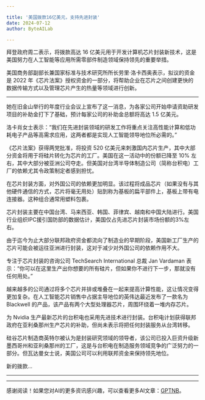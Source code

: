 ```yaml
---

title: '美国拨款16亿美元，支持先进封装'
date: 2024-07-12
author: ByteAILab

---
```


拜登政府周二表示，将拨款高达 16 亿美元用于开发计算机芯片封装新技术，这是美国努力在人工智能等应用所需零部件制造领域保持领先的重要举措。

美国商务部副部长兼国家标准与技术研究所所长劳里·洛卡西奥表示，拟议的资金是 2022 年《芯片法案》授权资金的一部分，将帮助企业在芯片之间创建更快的数据传输方式以及管理芯片产生的热量等领域进行创新。

---


她在旧金山举行的年度行业会议上宣布了这一消息，为各家公司开始申请资助研发项目的补助金打下了基础，预计每家公司的补助金总额将高达 1.5 亿美元。

洛卡肖女士表示：“我们在先进封装领域的研发工作将重点关注高性能计算和低功耗电子产品等高需求应用，这两者都是实现人工智能领导地位所必需的。”

《芯片法案》获得两党批准，将投资 520 亿美元来刺激国内芯片生产，其中大部分资金将用于将硅片转化为芯片的工厂。美国在这一活动中的份额已降至 10% 左右，其中大部分被亚洲公司夺走。但美国对台湾半导体制造公司（简称台积电）工厂的依赖尤其令政策制定者感到担忧。

在芯片封装方面，对外国公司的依赖更加明显。该过程将成品芯片（如果没有与其他硬件通信的方式，芯片将毫无用处）贴到称为基板的扁平部件上，基板上带有电连接器。这种组合通常用塑料包裹。

芯片封装主要在中国台湾、马来西亚、韩国、菲律宾、越南和中国大陆进行。美国行业组织IPC援引国防部的数据估计，美国仅占先进芯片封装市场份额的3%左右。

由于迄今为止大部分联邦政府资金都流向了制造业的早期阶段，美国新工厂生产的芯片可能会被运往亚洲进行封装，这对于减少对外国公司的依赖作用不大。

专注于芯片封装的咨询公司 TechSearch International 总裁 Jan Vardaman 表示：“你可以在这里生产出你想要的所有硅片，但如果你不进行下一步，那就没有任何用处。”

越来越多的公司通过将多个芯片并排或堆叠在一起来提高计算性能，这让情况变得更加复杂。在人工智能芯片销售中占据主导地位的英伟达最近发布了一款名为 Blackwell 的产品，该产品有两个大型处理器芯片，周围环绕着一堆内存芯片。

为 Nvidia 生产最新芯片的台积电也采用先进技术进行封装。台积电计划获得联邦政府在亚利桑那州生产芯片的补助，但尚未表示将把任何封装服务从台湾转移。

硅谷芯片制造商英特尔被认为是封装研究领域的领导者，该公司已投入巨资升级新墨西哥州和亚利桑那州的工厂，这是与台积电在制造服务领域竞争的广泛努力的一部分。但瓦达曼女士说，美国公司可以利用联邦资金来保持领先地位。

新的拨款...

---
---
感谢阅读！如果您对AI的更多资讯感兴趣，可以查看更多AI文章：[GPTNB](https://gptnb.com)。